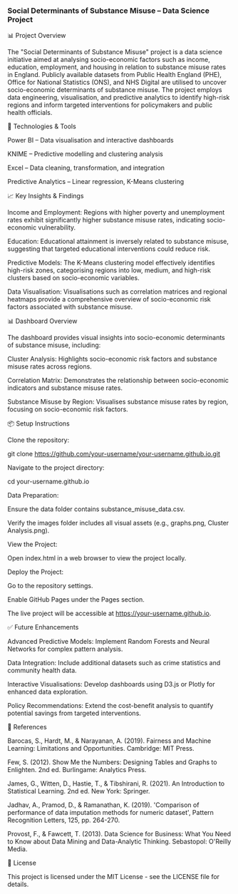 ### Social Determinants of Substance Misuse – Data Science Project

📊 Project Overview

The "Social Determinants of Substance Misuse" project is a data science initiative aimed at analysing socio-economic factors such as income, education, employment, and housing in relation to substance misuse rates in England. Publicly available datasets from Public Health England (PHE), Office for National Statistics (ONS), and NHS Digital are utilised to uncover socio-economic determinants of substance misuse. The project employs data engineering, visualisation, and predictive analytics to identify high-risk regions and inform targeted interventions for policymakers and public health officials.

🚀 Technologies & Tools

Power BI – Data visualisation and interactive dashboards

KNIME – Predictive modelling and clustering analysis

Excel – Data cleaning, transformation, and integration

Predictive Analytics – Linear regression, K-Means clustering

📈 Key Insights & Findings

Income and Employment: Regions with higher poverty and unemployment rates exhibit significantly higher substance misuse rates, indicating socio-economic vulnerability.

Education: Educational attainment is inversely related to substance misuse, suggesting that targeted educational interventions could reduce risk.

Predictive Models: The K-Means clustering model effectively identifies high-risk zones, categorising regions into low, medium, and high-risk clusters based on socio-economic variables.

Data Visualisation: Visualisations such as correlation matrices and regional heatmaps provide a comprehensive overview of socio-economic risk factors associated with substance misuse.

📊 Dashboard Overview

The dashboard provides visual insights into socio-economic determinants of substance misuse, including:

Cluster Analysis: Highlights socio-economic risk factors and substance misuse rates across regions.



Correlation Matrix: Demonstrates the relationship between socio-economic indicators and substance misuse rates.



Substance Misuse by Region: Visualises substance misuse rates by region, focusing on socio-economic risk factors.



📦 Setup Instructions

Clone the repository:

git clone https://github.com/your-username/your-username.github.io.git

Navigate to the project directory:

cd your-username.github.io

Data Preparation:

Ensure the data folder contains substance_misuse_data.csv.

Verify the images folder includes all visual assets (e.g., graphs.png, Cluster Analysis.png).

View the Project:

Open index.html in a web browser to view the project locally.

Deploy the Project:

Go to the repository settings.

Enable GitHub Pages under the Pages section.

The live project will be accessible at https://your-username.github.io.

✅ Future Enhancements

Advanced Predictive Models: Implement Random Forests and Neural Networks for complex pattern analysis.

Data Integration: Include additional datasets such as crime statistics and community health data.

Interactive Visualisations: Develop dashboards using D3.js or Plotly for enhanced data exploration.

Policy Recommendations: Extend the cost-benefit analysis to quantify potential savings from targeted interventions.

📝 References

Barocas, S., Hardt, M., & Narayanan, A. (2019). Fairness and Machine Learning: Limitations and Opportunities. Cambridge: MIT Press.

Few, S. (2012). Show Me the Numbers: Designing Tables and Graphs to Enlighten. 2nd ed. Burlingame: Analytics Press.

James, G., Witten, D., Hastie, T., & Tibshirani, R. (2021). An Introduction to Statistical Learning. 2nd ed. New York: Springer.

Jadhav, A., Pramod, D., & Ramanathan, K. (2019). 'Comparison of performance of data imputation methods for numeric dataset', Pattern Recognition Letters, 125, pp. 264-270.

Provost, F., & Fawcett, T. (2013). Data Science for Business: What You Need to Know about Data Mining and Data-Analytic Thinking. Sebastopol: O'Reilly Media.

📜 License

This project is licensed under the MIT License - see the LICENSE file for details.
